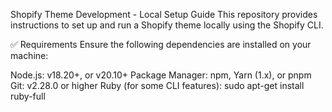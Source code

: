 Shopify Theme Development - Local Setup Guide
This repository provides instructions to set up and run a Shopify theme locally using the Shopify CLI.

✅ Requirements
Ensure the following dependencies are installed on your machine:

Node.js: v18.20+, or v20.10+
Package Manager: npm, Yarn (1.x), or pnpm
Git: v2.28.0 or higher
Ruby (for some CLI features):
sudo apt-get install ruby-full
